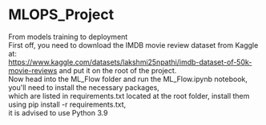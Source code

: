 # MLOPS_Project
From models training to deployment<br>
First off, you need to download the IMDB movie review dataset from Kaggle at:<br>
https://www.kaggle.com/datasets/lakshmi25npathi/imdb-dataset-of-50k-movie-reviews
and put it on the root of the project.<br>
Now head into the ML_Flow folder and run the ML_Flow.ipynb notebook, you'll need to install the necessary packages,<br>
which are listed in requirements.txt located at the root folder, install them using pip install -r requirements.txt,<br>
it is advised to use Python 3.9
